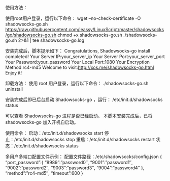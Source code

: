 
使用方法：

使用root用户登录，运行以下命令：
wget –no-check-certificate -O shadowsocks-go.sh https://raw.githubusercontent.com/leassy/LinuxScript/master/shadowsocks/go/shadowsocks-go.sh
chmod +x shadowsocks-go.sh
./shadowsocks-go.sh 2>&1 | tee shadowsocks-go.log

安装完成后，脚本提示如下：
Congratulations, Shadowsocks-go install completed!
Your Server IP:your_server_ip
Your Server Port:your_server_port
Your Password:your_password
Your Local Port:1080
Your Encryption Method:rc4-md5
Welcome to visit:http://xos.me/shadowsocks-go.html
Enjoy it!

卸载方法：
使用 root 用户登录，运行以下命令：
./shadowsocks-go.sh uninstall

安装完成后即已后台启动 Shadowsocks-go ，运行：
/etc/init.d/shadowsocks status

 

可以查看 Shadowsocks-go 进程是否已经启动。
本脚本安装完成后，已将 shadowsocks-go 加入开机自启动。

使用命令：
启动：/etc/init.d/shadowsocks start
停止：/etc/init.d/shadowsocks stop
重启：/etc/init.d/shadowsocks restart
状态：/etc/init.d/shadowsocks status

多用户多端口配置文件示例：
配置文件路径：/etc/shadowsocks/config.json
{
“port_password”:{
“8989”:”password0″,
“9001”:”password1″,
“9002”:”password2″,
“9003”:”password3″,
“9004”:”password4″
},
“method”:”rc4-md5″,
“timeout”:600
}
